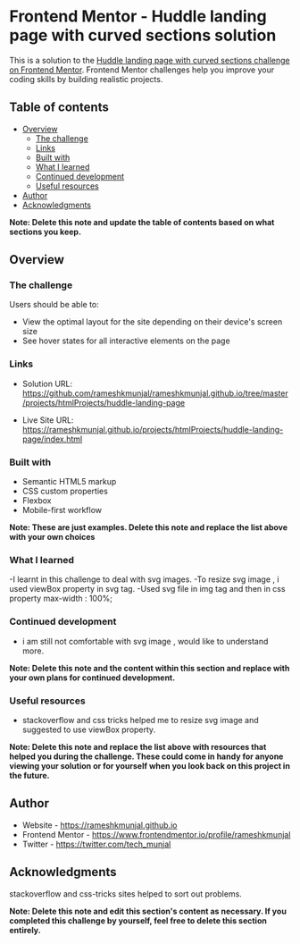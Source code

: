 # Frontend Mentor - Huddle landing page with curved sections solution

This is a solution to the [Huddle landing page with curved sections challenge on Frontend Mentor](https://www.frontendmentor.io/challenges/huddle-landing-page-with-curved-sections-5ca5ecd01e82137ec91a50f2). Frontend Mentor challenges help you improve your coding skills by building realistic projects. 

## Table of contents

- [Overview](#overview)
  - [The challenge](#the-challenge)
  - [Links](#links)
  - [Built with](#built-with)
  - [What I learned](#what-i-learned)
  - [Continued development](#continued-development)
  - [Useful resources](#useful-resources)
- [Author](#author)
- [Acknowledgments](#acknowledgments)

**Note: Delete this note and update the table of contents based on what sections you keep.**

## Overview

### The challenge

Users should be able to:

- View the optimal layout for the site depending on their device's screen size
- See hover states for all interactive elements on the page


### Links

- Solution URL:
 https://github.com/rameshkmunjal/rameshkmunjal.github.io/tree/master/projects/htmlProjects/huddle-landing-page

- Live Site URL:
 https://rameshkmunjal.github.io/projects/htmlProjects/huddle-landing-page/index.html

### Built with

- Semantic HTML5 markup
- CSS custom properties
- Flexbox
- Mobile-first workflow


**Note: These are just examples. Delete this note and replace the list above with your own choices**

### What I learned
-I learnt in this challenge to deal with svg images.
-To resize svg image , i used viewBox property in svg tag.
-Used svg file in img tag and then in css property max-width : 100%;


### Continued development
 - i am still not comfortable with svg image , would like to understand more.

**Note: Delete this note and the content within this section and replace with your own plans for continued development.**

### Useful resources

- stackoverflow and css tricks helped me to resize svg image and suggested to use viewBox property.

**Note: Delete this note and replace the list above with resources that helped you during the challenge. These could come in handy for anyone viewing your solution or for yourself when you look back on this project in the future.**

## Author

- Website - https://rameshkmunjal.github.io
- Frontend Mentor - https://www.frontendmentor.io/profile/rameshkmunjal
- Twitter - https://twitter.com/tech_munjal



## Acknowledgments

stackoverflow and css-tricks sites helped to sort out problems.

**Note: Delete this note and edit this section's content as necessary. If you completed this challenge by yourself, feel free to delete this section entirely.**
